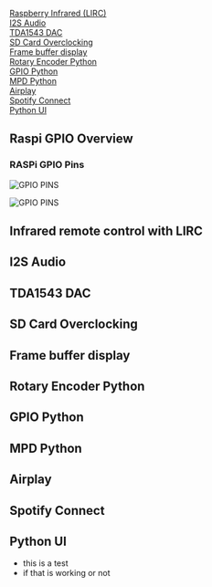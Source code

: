 

[Raspberry Infrared (LIRC)](#infrared-remote-control-with-lirc)<br>
[I2S Audio](#i2s-audio)<br>
[TDA1543 DAC](#tda1543-dac)<br> 
[SD Card Overclocking](#sd-card-verclocking)<br> 
[Frame buffer display](#frame-buffer-display)<br>
[Rotary Encoder Python](#rotary-encoder-python)<br>
[GPIO Python](#gpio-python)<br>
[MPD Python](#mpd-python)<br>
[Airplay](#airplay)<br>
[Spotify Connect](#spotify-connect)<br>
[Python UI](#python-ui)<br>

## Raspi GPIO Overview

### RASPi GPIO Pins
![GPIO PINS](https://github.com/thk4711/raspiradio/blob/master/Images/GPIOPINS-RPI.jpg)

![GPIO PINS](https://github.com/thk4711/raspiradio/blob/master/Images/GPIO-BCM-WIRING.png)

## Infrared remote control with LIRC

## I2S Audio

## TDA1543 DAC

## SD Card Overclocking

## Frame buffer display

## Rotary Encoder Python

## GPIO Python

## MPD Python

## Airplay

## Spotify Connect

## Python UI

- this is a test
- if that is working or not